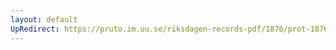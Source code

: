 ```yaml
---
layout: default
UpRedirect: https://pruto.im.uu.se/riksdagen-records-pdf/1876/prot-1876--fk--032.pdf
---
```

